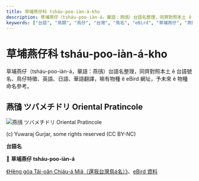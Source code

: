 ```yaml
---
title: 草埔燕仔科 tsháu-poo-iàn-á-kho
description: 草埔燕仔（tsháu-poo-iàn-á，華語：燕鴴）台語名整理，同齊對照本土 ê 台語號名、鳥仔特徵、英語、日語、華語翻譯，嘛有物種 ê eBird 網址，予未來 ê 物種命名參考。
keywords: ["台語", "鳥類", "鳥仔", "台灣", "鳥名", "eBird", "草埔燕仔", "燕鴴"]
---
```


# 草埔燕仔科 tsháu-poo-iàn-á-kho

草埔燕仔（tsháu-poo-iàn-á，華語：燕鴴）台語名整理，同齊對照本土 ê 台語號名、鳥仔特徵、英語、日語、華語翻譯，嘛有物種 ê eBird 網址，予未來 ê 物種命名參考。

## 燕鴴 ツバメチドリ Oriental Pratincole

![燕鴴 ツバメチドリ Oriental Pratincole](https://inaturalist-open-data.s3.amazonaws.com/photos/85972402/medium.jpeg)

(c) Yuwaraj Gurjar, some rights reserved (CC BY-NC)

**台語名**

🎯 **草埔燕仔 tsháu-poo-iàn-á**

[《Hêng góa Tâi-oân Chiáu-á Miâ（還我台灣鳥á名）》](https://siaulahjih.github.io/TaiOanChiauA/)、[eBird 資料](https://ebird.org/species/oripra)

